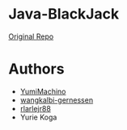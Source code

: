 # Java-BlackJack
[Original Repo](https://github.com/YumiMachino/Group1_BlackJack)

# Authors
- [YumiMachino](https://github.com/YumiMachino)
- [wangkalbi-gernessen](https://github.com/wangkalbi-gernessen)
- [rlarlejr88](https://github.com/rlarlejr88)
- Yurie Koga
